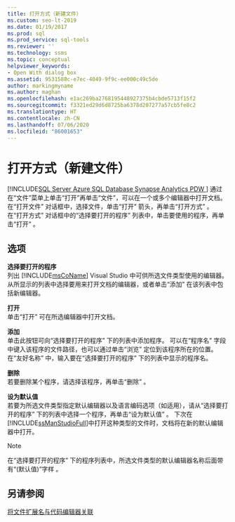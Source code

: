 ```yaml
---
title: 打开方式（新建文件）
ms.custom: seo-lt-2019
ms.date: 01/19/2017
ms.prod: sql
ms.prod_service: sql-tools
ms.reviewer: ''
ms.technology: ssms
ms.topic: conceptual
helpviewer_keywords:
- Open With dialog box
ms.assetid: 9531588c-e7ec-4049-9f9c-ee000c49c5de
author: markingmyname
ms.author: maghan
ms.openlocfilehash: e1ac269ba2768195448927375b4cbde5713f15f2
ms.sourcegitcommit: f3321ed29d6d8725ba6378d207277a57cb5fe8c2
ms.translationtype: HT
ms.contentlocale: zh-CN
ms.lasthandoff: 07/06/2020
ms.locfileid: "86001653"
---
```

# <a name="open-with-new-file"></a>打开方式（新建文件）
[!INCLUDE[SQL Server Azure SQL Database Synapse Analytics PDW ](../../includes/applies-to-version/sql-asdb-asdbmi-asa-pdw.md)]
通过在“文件”菜单上单击“打开”再单击“文件”，可以在一个或多个编辑器中打开文档。 在“打开文件”  对话框中，选择文件，单击“打开”  箭头，再单击“打开方式”  。 在“打开方式”  对话框中的“选择要打开的程序”  列表中，单击要使用的程序，再单击“打开”  。  
  
## <a name="options"></a>选项  
**选择要打开的程序**  
列出 [!INCLUDE[msCoName](../../includes/msconame_md.md)] Visual Studio 中可供所选文件类型使用的编辑器。 从所显示的列表中选择要用来打开文档的编辑器，或者单击“添加”  在该列表中包括新编辑器。  
  
**打开**  
单击“打开”  可在所选编辑器中打开文档。  
  
**添加**  
单击此按钮可向“选择要打开的程序”  下的列表中添加程序。 可以在“程序名”  字段中键入该程序的文件路径，也可以通过单击“浏览”  定位到该程序所在的位置。 在“友好名称”  中，输入要在“选择要打开的程序”  下的列表中显示的程序名。  
  
**删除**  
若要删除某个程序，请选择该程序，再单击“删除”  。  
  
**设为默认值**  
若要为所选文件类型指定默认编辑器以及语言编码选项（如适用），请从“选择要打开的程序”  下的列表中选择一个程序，再单击“设为默认值”  。 下次在 [!INCLUDE[ssManStudioFull](../../includes/ssmanstudiofull-md.md)]中打开这种类型的文件时，文档将在新的默认编辑器中打开。  
  
> [!NOTE]  
> 在“选择要打开的程序”  下的程序列表中，所选文件类型的默认编辑器名称后面带有“(默认值)”字样  。  
  
## <a name="see-also"></a>另请参阅  
[将文件扩展名与代码编辑器关联](../../relational-databases/scripting/associate-file-extensions-to-a-code-editor.md)  
